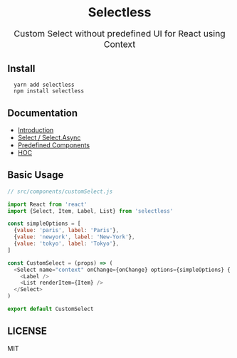 <h1 align="center">
  Selectless
  <br>
</h1>
<p align="center" style="font-size: 1.2rem;">Custom Select without predefined UI for React using Context</p>

## Install

```
  yarn add selectless
  npm install selectless
```

## Documentation

  - [Introduction](docs/intro.md)
  - [Select / Select.Async](docs/select.md)
  - [Predefined Components](docs/sub-components.md)
  - [HOC](docs/HOC.md)

## Basic Usage

```javascript
// src/components/customSelect.js

import React from 'react'
import {Select, Item, Label, List} from 'selectless'

const simpleOptions = [
  {value: 'paris', label: 'Paris'},
  {value: 'newyork', label: 'New-York'},
  {value: 'tokyo', label: 'Tokyo'},
]

const CustomSelect = (props) => (
  <Select name="context" onChange={onChange} options={simpleOptions} {...props}>
    <Label />
    <List renderItem={Item} />
  </Select>
)

export default CustomSelect

```

## LICENSE

MIT
